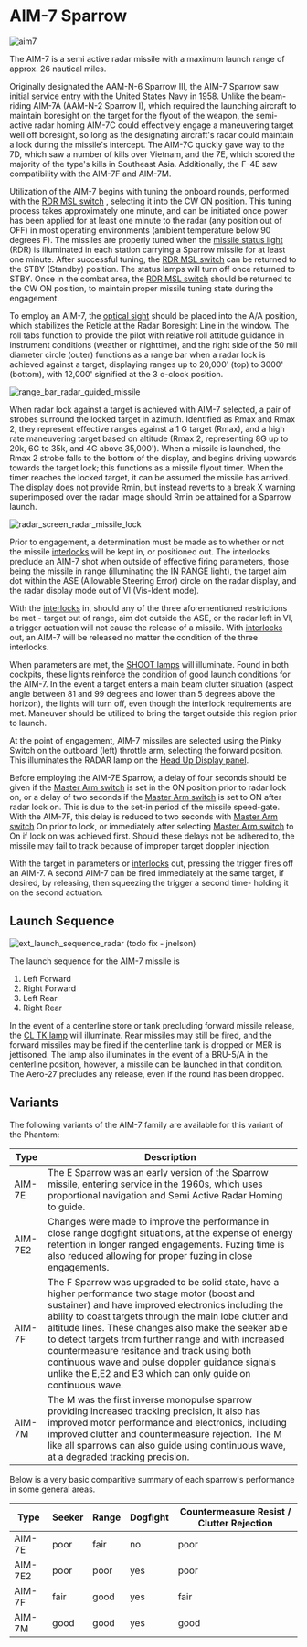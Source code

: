 # AIM-7 Sparrow

![aim7](../../img/aim7.jpg)

The AIM-7 is a semi active radar missile with a maximum launch range of approx. 26 nautical miles.

Originally designated the AAM-N-6 Sparrow III, the AIM-7 Sparrow saw initial
service entry with the United States Navy in 1958. Unlike the beam-riding AIM-7A
(AAM-N-2 Sparrow I), which required the launching aircraft to maintain boresight
on the target for the flyout of the weapon, the semi-active radar homing AIM-7C
could effectively engage a maneuvering target well off boresight, so long as the
designating aircraft's radar could maintain a lock during the missile's
intercept. The AIM-7C quickly gave way to the 7D, which saw a number of kills
over Vietnam, and the 7E, which scored the majority of the type's kills in
Southeast Asia. Additionally, the F-4E saw compatibility with the AIM-7F and
AIM-7M.

Utilization of the AIM-7 begins with tuning the onboard rounds, performed with
the [RDR MSL switch](../../cockpit/pilot/weapon_management.md#radar-missile-power-switch)
, selecting it into the CW ON position. This tuning process
takes approximately one minute, and can be initiated once power has been applied
for at least one minute to the radar (any position out of OFF) in most operating
environments (ambient temperature below 90 degrees F). The missiles are properly
tuned when
the [missile status light](../../cockpit/pilot/weapon_management.md#missile-status-lights)
(RDR) is illuminated in each station carrying
a Sparrow missile for at least one minute. After successful tuning,
the [RDR MSL switch](../../cockpit/pilot/weapon_management.md#radar-missile-power-switch)
can be returned to the STBY (Standby) position. The status lamps will
turn off once returned to STBY. Once in the combat area,
the [RDR MSL switch](../../cockpit/pilot/weapon_management.md#radar-missile-power-switch)
should be returned to the CW ON position, to maintain proper missile
tuning state during the engagement.

To employ an AIM-7,
the [optical sight](../../cockpit/pilot/dcsg_controls.md#sight-mode-knob)
should be placed into the A/A position,
which stabilizes the Reticle at the Radar Boresight Line in the window. The roll
tabs function to provide the pilot with relative roll attitude guidance in
instrument conditions (weather or nighttime), and the right side of the 50 mil
diameter circle (outer) functions as a range bar when a radar lock is achieved
against a target, displaying ranges up to 20,000' (top) to 3000' (bottom), with
12,000' signified at the 3 o-clock position.

![range_bar_radar_guided_missile](../../img/radar_missile_lock.jpg)

When radar lock against a target is achieved with AIM-7 selected, a pair of
strobes surround the locked target in azimuth. Identified as Rmax and Rmax 2,
they represent effective ranges against a 1 G target (Rmax), and a high rate
maneuvering target based on altitude (Rmax 2, representing 8G up to 20k, 6G to
35k, and 4G above 35,000'). When a missile is launched, the Rmax 2 strobe falls
to the bottom of the display, and begins driving upwards towards the target
lock; this functions as a missile flyout timer. When the timer reaches the
locked target, it can be assumed the missile has arrived. The display does not
provide Rmin, but instead reverts to a break X warning superimposed over the
radar image should Rmin be attained for a Sparrow launch.

![radar_screen_radar_missile_lock](../../img/radar_screen_radar_missile_lock.jpg)

Prior to engagement, a determination must be made as to whether or not the
missile [interlocks](../../cockpit/pilot/weapon_management.md#interlock-switch)
will be kept in, or positioned out. The interlocks preclude
an AIM-7 shot when outside of effective firing parameters, those being the
missile in range (illuminating
the [IN RANGE light](../../cockpit/pilot/dcsg_controls.md#in-range-light)),
the target aim dot within
the ASE (Allowable Steering Error) circle on the radar display, and the radar
display mode out of VI (Vis-Ident mode).

With the [interlocks](../../cockpit/pilot/weapon_management.md#interlock-switch)
in, should any of the three aforementioned restrictions be
met - target out of range, aim dot outside the ASE, or the radar left in VI, a
trigger actuation will not cause the release of a missile.
With [interlocks](../../cockpit/pilot/weapon_management.md#interlock-switch)
out, an AIM-7 will be released no matter the condition of the three interlocks.

When parameters are met,
the [SHOOT lamps](../../cockpit/pilot/overhead_indicators.md#shoot-lights)
will illuminate. Found in both
cockpits, these lights reinforce the condition of good launch conditions for the
AIM-7. In the event a target enters a main beam clutter situation (aspect angle
between 81 and 99 degrees and lower than 5 degrees above the horizon), the
lights will turn off, even though the interlock requirements are met. Maneuver
should be utilized to bring the target outside this region prior to launch.

At the point of engagement, AIM-7 missiles are selected using the Pinky Switch
on the outboard (left) throttle arm, selecting the forward position. This
illuminates the RADAR lamp on
the [Head Up Display panel](../../cockpit/pilot/weapon_management.md#head-up-display-indicators).

Before employing the AIM-7E Sparrow, a delay of four seconds should be given if
the [Master Arm switch](../../cockpit/pilot/weapon_management.md#master-arm-switch)
is set in the ON position prior to radar lock on, or a
delay of two seconds if
the [Master Arm switch](../../cockpit/pilot/weapon_management.md#master-arm-switch)
is set to ON after radar lock on.
This is due to the set-in period of the missile speed-gate. With the AIM-7F, this
delay is reduced to two seconds
with [Master Arm switch](../../cockpit/pilot/weapon_management.md#master-arm-switch)
On prior to lock, or immediately
after selecting [Master Arm switch](../../cockpit/pilot/weapon_management.md#master-arm-switch)
to On if lock on was achieved first. Should these
delays not be adhered to, the missile may fail to track because of improper
target doppler injection.

With the target in parameters
or [interlocks](../../cockpit/pilot/weapon_management.md#interlock-switch)
out, pressing the trigger fires off
an AIM-7. A second AIM-7 can be fired immediately at the same target, if
desired, by releasing, then squeezing the trigger a second time- holding it on
the second actuation.

## Launch Sequence

![ext_launch_sequence_radar](../../img/ext_launch_seq_radar.jpg) (todo fix - jnelson)

The launch sequence for the AIM-7 missile is

1. Left Forward
2. Right Forward
3. Left Rear
4. Right Rear

In the event of a centerline store or tank precluding forward missile release,
the [CL TK lamp](../../cockpit/pilot/weapon_management.md#centerline-tank-aboard-light)
will illuminate. Rear missiles may still be fired, and the
forward missiles may be fired if the centerline tank is dropped or MER is
jettisoned. The lamp also illuminates in the event of a BRU-5/A in the
centerline position, however, a missile can be launched in that condition. The
Aero-27 precludes any release, even if the round has been dropped.

## Variants

The following variants of the AIM-7 family are available for this variant of the
Phantom:

| Type  | Description |
|-------|-------------|
|AIM-7E | The E Sparrow was an early version of the Sparrow missile, entering service in the 1960s, which uses proportional navigation and Semi Active Radar Homing to guide. |
|AIM-7E2| Changes were made to improve the performance in close range dogfight situations, at the expense of energy retention in longer ranged engagements. Fuzing time is also reduced allowing for proper fuzing in close engagements. |
|AIM-7F | The F Sparrow was upgraded to be solid state, have a higher performance two stage motor (boost and sustainer) and have improved electronics including the ability to coast targets through the main lobe clutter and altitude lines. These changes also make the seeker able to detect targets from further range and with increased countermeasure resitance and track using both continuous wave and pulse doppler guidance signals unlike the E,E2 and E3 which can only guide on continuous wave.
|AIM-7M | The M was the first inverse monopulse sparrow providing increased tracking precision, it also has improved motor performance and electronics, including improved clutter and countermeasure rejection. The M like all sparrows can also guide using continuous wave, at a degraded tracking precision.


Below is a very basic comparitive summary of each sparrow's performance in some general areas.

| Type  | Seeker | Range | Dogfight | Countermeasure Resist / Clutter Rejection |
|-------|--------|-------|----------|-----------------------|
|AIM-7E |poor    |fair   |no        |poor                   |
|AIM-7E2|poor    |poor   |yes       |poor                   |
|AIM-7F |fair    |good   |yes       |fair                   |
|AIM-7M |good    |good   |yes       |good                   |
